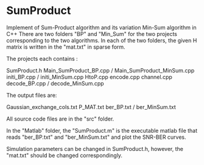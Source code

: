 # SumProduct
Implement of Sum-Product algorithm and its variation Min-Sum algorithm in C++
There are two folders "BP" and "Min_Sum" for the two projects corresponding to the two algorithms.
In each of the two folders, the given H matrix is written in the "mat.txt" in sparse form.

The projects each contains :

SumProduct.h 
Main_SumProduct_BP.cpp / Main_SumProduct_MinSum.cpp
initi_BP.cpp / initi_MinSum.cpp
HtoP.cpp
encode.cpp
channel.cpp
decode_BP.cpp / decode_MinSum.cpp

The output files are:

Gaussian_exchange_cols.txt
P_MAT.txt
ber_BP.txt / ber_MinSum.txt

All source code files are in the "src" folder.

In the "Matlab" folder, the "SumProduct.m" is the executable matlab file that reads "ber_BP.txt" and "ber_MinSum.txt" and plot the SNR-BER curves.

Simulation parameters can be changed in SumProduct.h, however, the "mat.txt" should be changed correspondingly.




